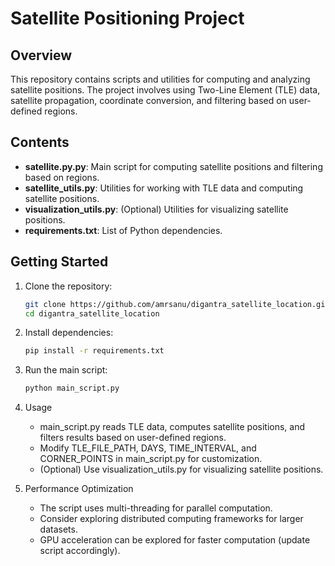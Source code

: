 # Satellite Positioning Project

## Overview

This repository contains scripts and utilities for computing and analyzing satellite positions. The project involves using Two-Line Element (TLE) data, satellite propagation, coordinate conversion, and filtering based on user-defined regions.

## Contents

- **satellite.py.py**: Main script for computing satellite positions and filtering based on regions.
- **satellite_utils.py**: Utilities for working with TLE data and computing satellite positions.
- **visualization_utils.py**: (Optional) Utilities for visualizing satellite positions.
- **requirements.txt**: List of Python dependencies.

## Getting Started

1. Clone the repository:

   ```bash
   git clone https://github.com/amrsanu/digantra_satellite_location.git
   cd digantra_satellite_location
   ```

2. Install dependencies:

    ```bash
    pip install -r requirements.txt
    ```

3. Run the main script:

    ```bash
    python main_script.py
    ```

4. Usage

    - main_script.py reads TLE data, computes satellite positions, and filters results based on user-defined regions.
    - Modify TLE_FILE_PATH, DAYS, TIME_INTERVAL, and CORNER_POINTS in main_script.py for customization.
    - (Optional) Use visualization_utils.py for visualizing satellite positions.

5. Performance Optimization

    - The script uses multi-threading for parallel computation.
    - Consider exploring distributed computing frameworks for larger datasets.
    - GPU acceleration can be explored for faster computation (update script accordingly).